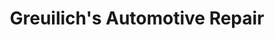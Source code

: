 ---
title: "Greuilich's Automotive Repair"
url: /chandler/greuilichs-automotive-repair/
shop: Autowerkstatt
---